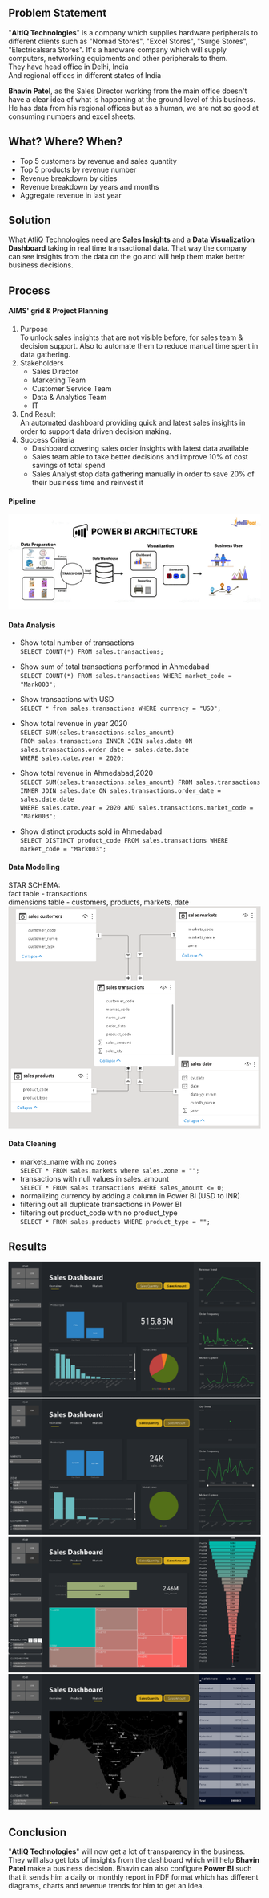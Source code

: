 ## Problem Statement
"**AltiQ Technologies**" is a company which supplies hardware peripherals to different clients such as "Nomad Stores", "Excel Stores", "Surge Stores", "Electricalsara Stores". It's a hardware company which will supply computers, networking equipments and other peripherals to them.\
They have head office in Delhi, India\
And regional offices in different states of India

**Bhavin Patel**, as the Sales Director working from the main office doesn't have a clear idea of what is happening at the ground level of this business. He has data from his regional offices but as a human, we are not so good at consuming numbers and excel sheets.

## What? Where? When?
* Top 5 customers by revenue and sales quantity
* Top 5 products by revenue number
* Revenue breakdown by cities
* Revenue breakdown by years and months
* Aggregate revenue in last year

## Solution
What AtliQ Technologies need are **Sales Insights** and a **Data Visualization Dashboard** taking in real time transactional data. That way the company can see insights from the data on the go and will help them make better business decisions.

## Process
#### AIMS' grid & Project Planning
1. Purpose\
    To unlock sales insights that are not visible before, for sales team & decision support. Also to automate them to reduce manual time spent in data gathering.
2. Stakeholders
    * Sales Director
    * Marketing Team
    * Customer Service Team
    * Data & Analytics Team
    * IT
3. End Result\
    An automated dashboard providing quick and latest sales insights in order to support data driven decision making.
4. Success Criteria
    * Dashboard covering sales order insights with latest data available
    * Sales team able to take better decisions and improve 10% of cost savings of total spend
    * Sales Analyst stop data gathering manually in order to save 20% of their business time and reinvest it

#### Pipeline
![pipeline](https://github.com/subhashishansda4/Sales-Dashboard/blob/main/assets/pipeline.PNG?raw=true)

#### Data Analysis
* Show total number of transactions\
`SELECT COUNT(*) FROM sales.transactions;`

* Show sum of total transactions performed in Ahmedabad\
`SELECT COUNT(*) FROM sales.transactions WHERE market_code = "Mark003";`

* Show transactions with USD\
`SELECT * from sales.transactions WHERE currency = "USD";`

* Show total revenue in year 2020\
`SELECT SUM(sales.transactions.sales_amount)`\
`FROM sales.transactions INNER JOIN sales.date ON sales.transactions.order_date = sales.date.date`\
`WHERE sales.date.year = 2020;`

* Show total revenue in Ahmedabad,2020\
`SELECT SUM(sales.transactions.sales_amount) FROM sales.transactions INNER JOIN sales.date ON sales.transactions.order_date = sales.date.date`\
`WHERE sales.date.year = 2020 AND sales.transactions.market_code = "Mark003";`

* Show distinct products sold in Ahmedabad\
`SELECT DISTINCT product_code FROM sales.transactions WHERE market_code = "Mark003";`

#### Data Modelling
STAR SCHEMA:\
fact table - transactions\
dimensions table - customers, products, markets, date\
![star schema](https://github.com/subhashishansda4/Sales-Dashboard/blob/main/assets/star%20schema.PNG?raw=true)

#### Data Cleaning
* markets_name with no zones\
    `SELECT * FROM sales.markets where sales.zone = "";`
* transactions with null values in sales_amount\
    `SELECT * FROM sales.transactions WHERE sales_amount <= 0;`
* normalizing currency by adding a column in Power BI (USD to INR)
* filtering out all duplicate transactions in Power BI
* filtering out product_code with no product_type\
    `SELECT * FROM sales.products WHERE product_type = "";`
    
## Results
![dash 1](https://github.com/subhashishansda4/Sales-Dashboard/blob/main/assets/dash%201.png?raw=true) \
![dash 2](https://github.com/subhashishansda4/Sales-Dashboard/blob/main/assets/dash%202.png?raw=true) \
![dash 3](https://github.com/subhashishansda4/Sales-Dashboard/blob/main/assets/dash%203.png?raw=true) \
![dash 4](https://github.com/subhashishansda4/Sales-Dashboard/blob/main/assets/dash%204.png?raw=true)

## Conclusion
"**AtliQ Technologies**" will now get a lot of transparency in the business. They will also get lots of insights from the dashboard which will help **Bhavin Patel** make a business decision.
Bhavin can also configure **Power BI** such that it sends him a daily or monthly report in PDF format which has different diagrams, charts and revenue trends for him to get an idea.

